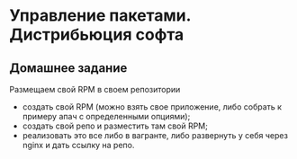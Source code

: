 # Управление пакетами. Дистрибьюция софта

## Домашнее задание

Размещаем свой RPM в своем репозитории

- создать свой RPM (можно взять свое приложение, либо собрать к примеру апач с определенными опциями);
- создать свой репо и разместить там свой RPM;
- реализовать это все либо в вагранте, либо развернуть у себя через nginx и дать ссылку на репо.

